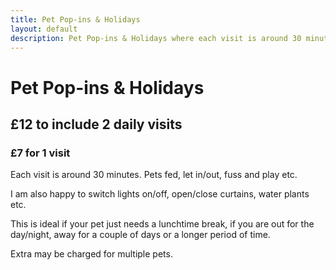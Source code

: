 ```yaml
---
title: Pet Pop-ins & Holidays
layout: default
description: Pet Pop-ins & Holidays where each visit is around 30 minutes, from £7.
---
```


# Pet Pop-ins & Holidays

## £12 to include 2 daily visits

### £7 for 1 visit

Each visit is around 30 minutes. Pets fed, let in/out, fuss and play etc.

I am also happy to switch lights on/off, open/close curtains, water plants etc.

This is ideal if your pet just needs a lunchtime break, if you are out for the day/night, away for a couple of days or a longer period of time.

Extra may be charged for multiple pets.
